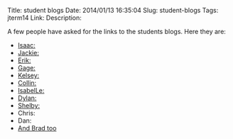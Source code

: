 Title: student blogs
Date: 2014/01/13 16:35:04
Slug: student-blogs
Tags: jterm14
Link: 
Description: 


A few people have asked for the links to the students blogs.  Here they are:

* [Isaac:](http://blog.isaacdontjelindell.com)
* [Jackie:](http://jso-jterm14.blogspot.com/)
* [Erik:](http://erikdotseth.blogspot.com/)
* [Gage:](http://gdtechcoast.blogspot.com/?m=0)
* [Kelsey:](http://seattletosiliconvalleytola.blogspot.com/)
* [Collin:](http://collinrichman.blogspot.com/)
* [IsabelLe:](http://thehtmelle.wordpress.com/)
* [Dylan:](http://www.dylanessing.tk/blog/category/jterm/)
* [Shelby:](http://popproduct.wordpress.com/)
* Chris:
* Dan:
* [And Brad too](http://reputablejournal.com)
